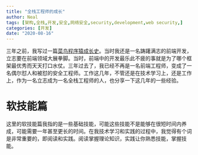 ```yaml
---
title: "全栈工程师的成长"
author: Neal
tags: [架构,全栈,开发,安全,网络安全,security,development,web security,]
categories: [开发]
date: "2020-08-16" 
---
```


三年之前，我写过一篇[菜鸟程序猿成长史](https://segmentfault.com/a/1190000009470801)。当时我还是一名踌躇满志的前端开发，立志要在前端领域大展拳脚。当时，前端中的开发最乐此不疲的事就是为了哪个框架最优秀而天天打口水仗。三年过去了，我已经不再是一名前端工程师，变成了一名偶尔怼人和被怼的安全工程师。工作这几年，不管还是在技术学习上，还是工作上，作为一名立志成为一名全栈工程师的人，也分享一下这几年的一些经验。

# 软技能篇

这里的软技能篇我指的是一些基础技能，可能这些技能不是能够在很短时间内养成，可能需要一年甚至更长的时间。在我技术学习和实践的过程中，我觉得有个词是非常重要的，即阅读和实践。阅读掌握理论知识，实践让你熟悉技能，掌握技能。